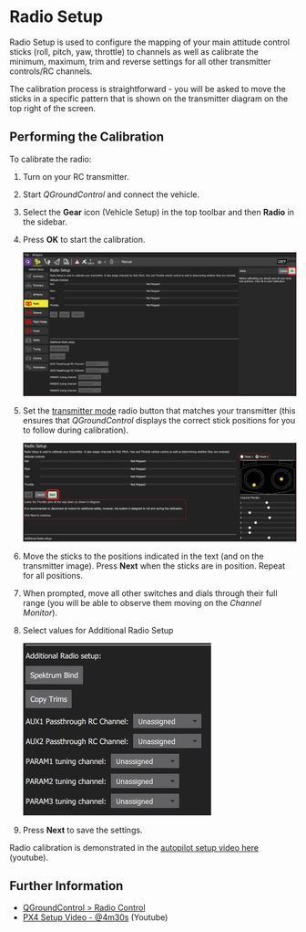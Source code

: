 # Radio Setup

Radio Setup is used to configure the mapping of your main attitude control sticks (roll, pitch, yaw, throttle) to channels as well as calibrate the minimum, maximum, trim and reverse settings for all other transmitter controls/RC channels.

The calibration process is straightforward - you will be asked to move the sticks in a specific pattern that is shown on the transmitter diagram on the top right of the screen.

## Performing the Calibration 

To calibrate the radio:

1. Turn on your RC transmitter.
1. Start *QGroundControl* and connect the vehicle.
1. Select the **Gear** icon (Vehicle Setup) in the top toolbar and then **Radio** in the sidebar.
1. Press **OK** to start the calibration.
   
   ![Radio setup - before starting](../../images/qgc/setup/radio_start_setup.jpg)
   
1. Set the [transmitter mode](../getting_started/rc_transmitter_receiver.md#transmitter_modes) radio button that matches your transmitter (this ensures that *QGroundControl* displays the correct stick positions for you to follow during calibration).

   ![Radio setup - move sticks](../../images/qgc/setup/radio_sticks_throttle.jpg)

1. Move the sticks to the positions indicated in the text (and on the transmitter image). Press **Next** when the sticks are in position. Repeat for all positions.
1. When prompted, move all other switches and dials through their full range (you will be able to observe them moving on the *Channel Monitor*).
1. Select values for Additional Radio Setup <!-- add info about additional radio setup here --> 

   ![Radio setup - additional settings](../../images/qgc/setup/radio_additional_radio_setup.jpg)
1. Press **Next** to save the settings.
   
<!-- Note, for the QGC version we will have to show ardupilot additional settings, which differ -->

Radio calibration is demonstrated in the [autopilot setup video here](https://youtu.be/91VGmdSlbo4?t=4m30s) (youtube).

## Further Information

* [QGroundControl > Radio Control](https://docs.qgroundcontrol.com/en/SetupView/Radio.html)
* [PX4 Setup Video - @4m30s](https://youtu.be/91VGmdSlbo4?t=4m30s) (Youtube)
